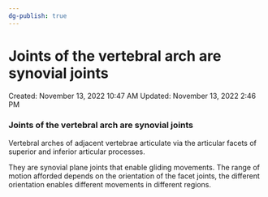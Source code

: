 ```yaml
---
dg-publish: true
---
```


# Joints of the vertebral arch are synovial joints

Created: November 13, 2022 10:47 AM
Updated: November 13, 2022 2:46 PM

### Joints of the vertebral arch are synovial joints

Vertebral arches of adjacent vertebrae articulate via the articular facets of superior and inferior articular processes.

They are synovial plane joints that enable gliding movements. The range of motion afforded depends on the orientation of the facet joints, the different orientation enables different movements in different regions.